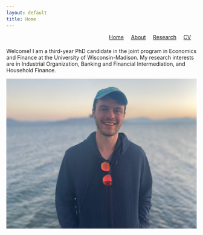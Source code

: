 ```yaml
---
layout: default
title: Home
---
```


<!-- Custom Top Navigation -->
<div style="text-align: right; margin-bottom: 20px;">
  <a href="/" style="margin-right: 15px;">Home</a>
  <a href="/about.html" style="margin-right: 15px;">About</a>
  <a href="/research.html" style="margin-right: 15px;">Research</a>
  <a href="/cv.html" style="margin-right: 15px;">CV</a>
</div>

Welcome! I am a third-year PhD candidate in the joint program in Economics and Finance at the University of Wisconsin-Madison. My research interests are in Industrial Organization, Banking and Financial Intermediation, and Household Finance.

![Personal Photo](/IMG_9687_edit.jpg)

